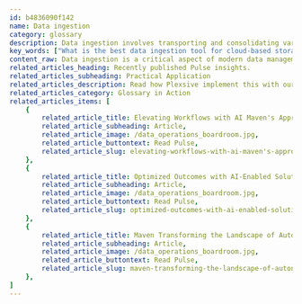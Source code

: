 ```yaml
---
id: b4836090f142
name: Data ingestion
category: glossary
description: Data ingestion involves transporting and consolidating varied data sets from multiple sources into a central cloud-based storage system, enabling rapid access and analysis after standardization through an ETL process.
key_words: ["What is the best data ingestion tool for cloud-based storage systems?", "How does data ingestion support real-time data analysis?", "What are the benefits of ETL in the data ingestion process?", "How can data ingestion help in managing high-volumes of enterprise data?", "What is the role of data ingestion in improving business decision-making?", "How does data ingestion align with Maven Technologies' vision?", "What are the latest trends in data ingestion for AI and machine learning systems?", "How does data ingestion facilitate cost savings for businesses?", "What are the challenges of data ingestion from multiple sources?", "How can a cloud-based data warehouse enhance data ingestion efficiency?"]
content_raw: Data ingestion is a critical aspect of modern data management - it pertains to the method of transporting diverse data files from an array of sources and depositing them into a singular, cloud-based storage medium such as a data warehouse, data mart, or database. This location becomes a centralized hub where the data can be quickly accessed for analysis. Given that data can emanate from numerous sources and exist in a plethora of forms, it goes through a cleansing and standardizing operation - known as the extract, transform, load (ETL) process - to adopt a uniform format for ease of interpretation and use. The execution of an effective data ingestion process brings several advantages to businesses. Primarily, it ensures data is readily available across an enterprise, meeting the diverse data-oriented requirements of various departments and functional areas. It simplifies the collection and cleansing process of data imported from manifold sources and different types, consolidating them into one consistent format. Data ingestion boasts the ability to manage high volumes of data at a rapid speed, supporting real-time batches and offering features such as cleansing or adding timestamps during the ingestion phase. This can significantly reduce costs and save time over manual data aggregation processes - an asset particularly beneficial if the solution applies an as-a-service model. Small to large enterprises can leverage this process to help them collect, analyze, and handle larger data volumes, as well as easily manage sudden data spikes. Furthermore, its cloud-based storage for substantial data volumes in raw form ensures instant access to data whenever required, enhancing productivity and decision-making capabilities. In essence, data ingestion is a transformative process that unlocks the power of data for businesses, aligning with Maven Technologies' vision of offering cutting-edge solutions for the modern world.
related_articles_heading: Recently published Pulse insights.
related_articles_subheading: Practical Application
related_articles_description: Read how Plexsive implement this with our clients.
related_articles_category: Glossary in Action
related_articles_items: [
	{
		related_article_title: Elevating Workflows with AI Maven's Approach,
		related_article_subheading: Article,
		related_article_image: /data_operations_boardroom.jpg,
		related_article_buttontext: Read Pulse,
		related_article_slug: elevating-workflows-with-ai-maven's-approach
	},
	{
		related_article_title: Optimized Outcomes with AI-Enabled Solutions,
		related_article_subheading: Article,
		related_article_image: /data_operations_boardroom.jpg,
		related_article_buttontext: Read Pulse,
		related_article_slug: optimized-outcomes-with-ai-enabled-solutions
	},
	{
		related_article_title: Maven Transforming the Landscape of Autonomous Vehicles,
		related_article_subheading: Article,
		related_article_image: /data_operations_boardroom.jpg,
		related_article_buttontext: Read Pulse,
		related_article_slug: maven-transforming-the-landscape-of-autonomous-vehicles
	},
]
---
```

